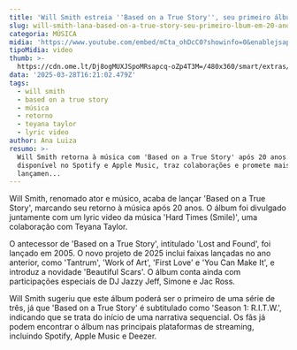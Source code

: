 ```yaml
---
title: 'Will Smith estreia ''Based on a True Story'', seu primeiro álbum em duas décadas'
slug: will-smith-lana-based-on-a-true-story-seu-primeiro-lbum-em-20-anos
categoria: MÚSICA
midia: 'https://www.youtube.com/embed/mCta_ohDcC0?showinfo=0&enablejsapi=1'
tipoMidia: video
thumb: >-
  https://cdn.ome.lt/Dj8ogMUXJSpoMRsapcq-oZp4T3M=/480x360/smart/extras/conteudos/omelete_THUMB_-_2025-03-28T120838.662.png
data: '2025-03-28T16:21:02.479Z'
tags:
  - will smith
  - based on a true story
  - música
  - retorno
  - teyana taylor
  - lyric video
author: Ana Luiza
resumo: >-
  Will Smith retorna à música com 'Based on a True Story' após 20 anos. O álbum,
  disponível no Spotify e Apple Music, traz colaborações e promete mais
  lançamen...
---
```


Will Smith, renomado ator e músico, acaba de lançar 'Based on a True Story', marcando seu retorno à música após 20 anos. O álbum foi divulgado juntamente com um lyric video da música 'Hard Times (Smile)', uma colaboração com Teyana Taylor.

O antecessor de 'Based on a True Story', intitulado 'Lost and Found', foi lançado em 2005. O novo projeto de 2025 inclui faixas lançadas no ano anterior, como 'Tantrum', 'Work of Art', 'First Love' e 'You Can Make It', e introduz a novidade 'Beautiful Scars'. O álbum conta ainda com participações especiais de DJ Jazzy Jeff, Simone e Jac Ross.

Will Smith sugeriu que este álbum poderá ser o primeiro de uma série de três, já que 'Based on a True Story' é subtitulado como 'Season 1: R.I.T.W.', indicando que se trata do início de uma narrativa sequencial. Os fãs já podem encontrar o álbum nas principais plataformas de streaming, incluindo Spotify, Apple Music e Deezer.
